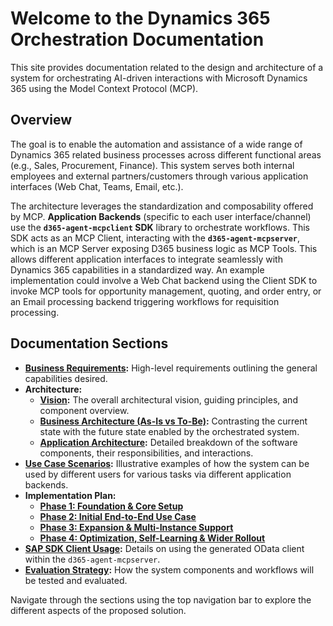 # Welcome to the Dynamics 365 Orchestration Documentation

This site provides documentation related to the design and architecture of a system for orchestrating AI-driven interactions with Microsoft Dynamics 365 using the Model Context Protocol (MCP).

## Overview

The goal is to enable the automation and assistance of a wide range of Dynamics 365 related business processes across different functional areas (e.g., Sales, Procurement, Finance). This system serves both internal employees and external partners/customers through various application interfaces (Web Chat, Teams, Email, etc.).

The architecture leverages the standardization and composability offered by MCP. **Application Backends** (specific to each user interface/channel) use the **`d365-agent-mcpclient` SDK** library to orchestrate workflows. This SDK acts as an MCP Client, interacting with the **`d365-agent-mcpserver`**, which is an MCP Server exposing D365 business logic as MCP Tools. This allows different application interfaces to integrate seamlessly with Dynamics 365 capabilities in a standardized way. An example implementation could involve a Web Chat backend using the Client SDK to invoke MCP tools for opportunity management, quoting, and order entry, or an Email processing backend triggering workflows for requisition processing.

## Documentation Sections

*   **[Business Requirements](business_requirements.md):** High-level requirements outlining the general capabilities desired.
*   **Architecture:**
    *   **[Vision](architecture_vision.md):** The overall architectural vision, guiding principles, and component overview.
    *   **[Business Architecture (As-Is vs To-Be)](business_architecture.md):** Contrasting the current state with the future state enabled by the orchestrated system.
    *   **[Application Architecture](application_architecture.md):** Detailed breakdown of the software components, their responsibilities, and interactions.
*   **[Use Case Scenarios](use_case_scenarios.md):** Illustrative examples of how the system can be used by different users for various tasks via different application backends.
*   **Implementation Plan:**
    *   **[Phase 1: Foundation & Core Setup](implementation/phase_1.md)**
    *   **[Phase 2: Initial End-to-End Use Case](implementation/phase_2.md)**
    *   **[Phase 3: Expansion & Multi-Instance Support](implementation/phase_3.md)**
    *   **[Phase 4: Optimization, Self-Learning & Wider Rollout](implementation/phase_4.md)**
*   **[SAP SDK Client Usage](sap_sdk_client_usage.md):** Details on using the generated OData client within the `d365-agent-mcpserver`.
*   **[Evaluation Strategy](evaluation_strategy.md):** How the system components and workflows will be tested and evaluated.


Navigate through the sections using the top navigation bar to explore the different aspects of the proposed solution.
